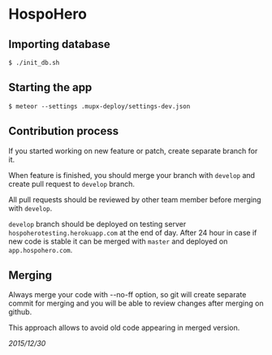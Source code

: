 # HospoHero

## Importing database

```
$ ./init_db.sh
```

## Starting the app

```
$ meteor --settings .mupx-deploy/settings-dev.json
```

## Contribution process

If you started working on new feature or patch, create separate branch for it.

When feature is finished, you should merge your branch with `develop` and create pull request to `develop` branch.

All pull requests should be reviewed by other team member before merging with `develop`.

`develop` branch should be deployed on testing server `hospoherotesting.herokuapp.com` at the end of day. After 24 hour in case if new code is stable it can be merged with `master` and deployed on `app.hospohero.com`.

## Merging

Always merge your code with --no-ff option, so git will create separate commit for merging and you will be able to review changes after merging on github.

This approach allows to avoid old code appearing in merged version.

*2015/12/30*

